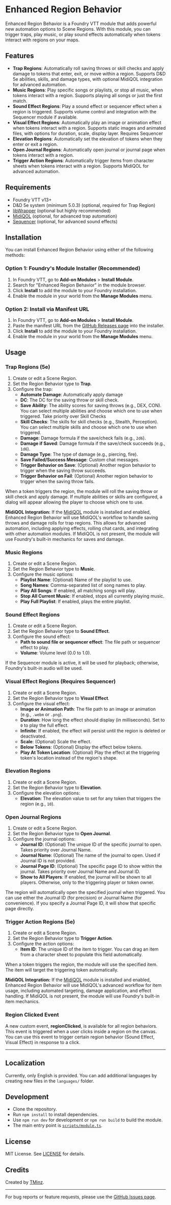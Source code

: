 # Enhanced Region Behavior

Enhanced Region Behavior is a Foundry VTT module that adds powerful new automation options to Scene Regions. With this module, you can trigger traps, play music, or play sound effects automatically when tokens interact with regions on your maps.

## Features

- **Trap Regions**: Automatically roll saving throws or skill checks and apply damage to tokens that enter, exit, or move within a region. Supports D&D 5e abilities, skills, and damage types, with optional MidiQOL integration for advanced automation.
- **Music Regions**: Play specific songs or playlists, or stop all music, when tokens interact with a region. Supports playing all songs or just the first match.
- **Sound Effect Regions**: Play a sound effect or sequencer effect when a region is triggered. Supports volume control and integration with the Sequencer module if available.
- **Visual Effect Regions**: Automatically play an image or animation effect when tokens interact with a region. Supports static images and animated files, with options for duration, scale, display layer. Requires Sequencer
- **Elevation Regions**: Automatically set the elevation of tokens when they enter or exit a region.
- **Open Journal Regions**: Automatically open journal or journal page when tokens interact with a region.
- **Trigger Action Regions**: Automatically trigger items from character sheets when tokens interact with a region. Supports MidiQOL for advanced automation.

## Requirements

- Foundry VTT v13+
- D&D 5e system (minimum 5.0.3) (optional, required for Trap Region)
- [libWrapper](https://foundryvtt.com/packages/lib-wrapper) (optional but highly recommended)
- [MidiQOL](https://foundryvtt.com/packages/midi-qol) (optional, for advanced trap automation)
- [Sequencer](https://foundryvtt.com/packages/sequencer) (optional, for advanced sound effects)

## Installation

You can install Enhanced Region Behavior using either of the following methods:

### Option 1: Foundry's Module Installer (Recommended)

1. In Foundry VTT, go to **Add-on Modules** > **Install Module**.
2. Search for "Enhanced Region Behavior" in the module browser.
3. Click **Install** to add the module to your Foundry installation.
4. Enable the module in your world from the **Manage Modules** menu.

### Option 2: Install via Manifest URL

1. In Foundry VTT, go to **Add-on Modules** > **Install Module**.
2. Paste the manifest URL from the [GitHub Releases page](https://github.com/txm3278/Enhanced-Region-Behaviors/releases) into the installer.
3. Click **Install** to add the module to your Foundry installation.
4. Enable the module in your world from the **Manage Modules** menu.

## Usage

### Trap Regions (5e)

1. Create or edit a Scene Region.
2. Set the Region Behavior type to **Trap**.
3. Configure the trap:
   - **Automate Damage**: Automatically apply damage
   - **DC**: The DC for the saving throw or skill check.
   - **Save Ability**: The ability scores for saving throws (e.g., DEX, CON). You can select multiple abilities and choose which one to use when triggered. Take priority over Skill Checks
   - **Skill Checks**: The skills for skill checks (e.g., Stealth, Perception). You can select multiple skills and choose which one to use when triggered.
   - **Damage**: Damage formula if the save/check fails (e.g., `2d6`).
   - **Damage if Saved**: Damage formula if the save/check succeeds (e.g., `1d6`).
   - **Damage Type**: The type of damage (e.g., piercing, fire).
   - **Save Failed/Success Message**: Custom chat messages.
   - **Trigger Behavior on Save**: (Optional) Another region behavior to trigger when the saving throw succeeds.
   - **Trigger Behavior on Fail**: (Optional) Another region behavior to trigger when the saving throw fails.

When a token triggers the region, the module will roll the saving throw or skill check and apply damage. If multiple abilities or skills are configured, a dialog will appear allowing the player to choose which one to use.

**MidiQOL Integration:**
If the [MidiQOL](https://foundryvtt.com/packages/midi-qol) module is installed and enabled, Enhanced Region Behavior will use MidiQOL's workflow to handle saving throws and damage rolls for trap regions. This allows for advanced automation, including applying effects, rolling chat cards, and integrating with other automation modules. If MidiQOL is not present, the module will use Foundry's built-in mechanics for saves and damage.

### Music Regions

1. Create or edit a Scene Region.
2. Set the Region Behavior type to **Music**.
3. Configure the music options:
   - **Playlist Name**: (Optional) Name of the playlist to use.
   - **Song Names**: Comma-separated list of song names to play.
   - **Play All Songs**: If enabled, all matching songs will play.
   - **Stop All Current Music**: If enabled, stops all currently playing music.
   - **Play Full Playlist**: If enabled, plays the entire playlist.

### Sound Effect Regions

1. Create or edit a Scene Region.
2. Set the Region Behavior type to **Sound Effect**.
3. Configure the sound effect:
   - **Path to sound file or sequencer effect**: The file path or sequencer effect to play.
   - **Volume**: Volume level (0.0 to 1.0).

If the Sequencer module is active, it will be used for playback; otherwise, Foundry's built-in audio will be used.

### Visual Effect Regions (Requires Sequencer)

1. Create or edit a Scene Region.
2. Set the Region Behavior type to **Visual Effect**.
3. Configure the visual effect:
   - **Image or Animation Path**: The file path to an image or animation (e.g., `.webm` or `.png`).
   - **Duration**: How long the effect should display (in milliseconds). Set to `0` to play the full effect.
   - **Infinite**: If enabled, the effect will persist until the region is deleted or deactivated.
   - **Scale**: (Optional) Scale the effect.
   - **Below Tokens**: (Optional) Display the effect below tokens.
   - **Play At Token Location**: (Optional) Play the effect at the triggering token's location instead of the region's shape.

### Elevation Regions

1. Create or edit a Scene Region.
2. Set the Region Behavior type to **Elevation**.
3. Configure the elevation options:
   - **Elevation**: The elevation value to set for any token that triggers the region (e.g., `10`).

### Open Journal Regions

1. Create or edit a Scene Region.
2. Set the Region Behavior type to **Open Journal**.
3. Configure the journal options:
   - **Journal ID**: (Optional) The unique ID of the specific journal to open. Takes priority over Journal Name.
   - **Journal Name**: (Optional) The name of the journal to open. Used if Journal ID is not provided.
   - **Journal Page ID**: (Optional) The specific page ID to show within the journal. Takes priority over Journal Name and Journal ID.
   - **Show to All Players**: If enabled, the journal will be shown to all players. Otherwise, only to the triggering player or token owner.

The region will automatically open the specified journal when triggered. You can use either the Journal ID (for precision) or Journal Name (for convenience). If you specify a Journal Page ID, it will show that specific page directly.

### Trigger Action Regions (5e)

1. Create or edit a Scene Region.
2. Set the Region Behavior type to **Trigger Action**.
3. Configure the action options:
   - **Item ID**: The unique ID of the item to trigger. You can drag an item from a character sheet to populate this field automatically.

When a token triggers the region, the module will use the specified item. The item will target the triggering token automatically.

**MidiQOL Integration:**
If the [MidiQOL](https://foundryvtt.com/packages/midi-qol) module is installed and enabled, Enhanced Region Behavior will use MidiQOL's advanced workflow for item usage, including automated targeting, damage application, and effect handling. If MidiQOL is not present, the module will use Foundry's built-in item mechanics.

### Region Clicked Event

A new custom event, **regionClicked**, is available for all region behaviors.
This event is triggered when a user clicks inside a region on the canvas.
You can use this event to trigger certain region behavior (Sound Effect, Visual Effect) in response to a click.

---

## Localization

Currently, only English is provided. You can add additional languages by creating new files in the `languages/` folder.

## Development

- Clone the repository.
- Run `npm install` to install dependencies.
- Use `npm run dev` for development or `npm run build` to build the module.
- The main entry point is [`scripts/module.ts`](scripts/module.ts).

## License

MIT License. See [LICENSE](LICENSE) for details.

## Credits

Created by [TMinz](https://github.com/txm3278).

---

For bug reports or feature requests, please use the [GitHub Issues page](https://github.com/txm3278/Enhanced-Region-Behaviors/issues).
